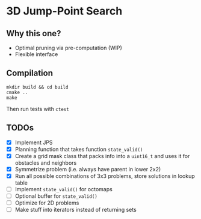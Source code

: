 # 3D Jump-Point Search

## Why this one?

 - Optimal pruning via pre-computation (WIP)
 - Flexible interface

## Compilation

```
mkdir build && cd build
cmake ..
make
```
Then run tests with ```ctest```

## TODOs

 - [x] Implement JPS
 - [x] Planning function that takes function ```state_valid()```
 - [x] Create a grid mask class that packs info into a ```uint16_t``` and uses it for obstacles and neighbors
 - [x] Symmetrize problem (i.e. always have parent in lower 2x2)
 - [x] Run all possible combinations of 3x3 problems, store solutions in lookup table
 - [ ] Implement ```state_valid()``` for octomaps
 - [ ] Optional buffer for ```state_valid()```
 - [ ] Optimize for 2D problems
 - [ ] Make stuff into iterators instead of returning sets
